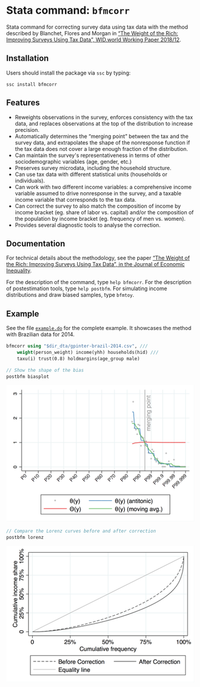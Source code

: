 # Stata command: `bfmcorr`

Stata command for correcting survey data using tax data with the method described by Blanchet, Flores and Morgan in [“The Weight of the Rich: Improving Surveys Using Tax Data”, WID.world Working Paper 2018/12](https://wid.world/document/the-weight-of-the-rich-improving-surveys-using-tax-data-wid-world-working-paper-2018-12/).

## Installation

Users should install the package via `ssc` by typing:

```
ssc install bfmcorr
```

## Features

- Reweights observations in the survey, enforces consistency with the tax data, and replaces observations at the top of the distribution to increase precision.
- Automatically determines the “merging point” between the tax and the survey data, and extrapolates the shape of the nonresponse function if the tax data does not cover a large enough fraction of the distribution.
- Can maintain the survey's representativeness in terms of other sociodemographic variables (age, gender, etc.)
- Preserves survey microdata, including the household structure.
- Can use tax data with different statistical units (households or individuals).
- Can work with two different income variables: a comprehensive income variable assumed to drive nonresponse in the survey, and a taxable income variable that corresponds to the tax data.
- Can correct the survey to also match the composition of income by income bracket (eg. share of labor vs. capital) and/or the composition of the population by income bracket (eg. frequency of men vs. women).
- Provides several diagnostic tools to analyse the correction.

## Documentation

For technical details about the methodology, see the paper [“The Weight of the Rich: Improving Surveys Using Tax Data”, in the Journal of Economic Inequality](https://link.springer.com/article/10.1007/s10888-021-09509-3).

For the description of the command, type `help bfmcorr`. For the description of postestimation tools, type `help postbfm`. For simulating income distributions and draw biased samples, type `bfmtoy`. 

## Example

See the file [`example.do`](example.do) for the complete example. It showcases the method with Brazilian data for 2014.

```stata
bfmcorr using "$dir_dta/gpinter-brazil-2014.csv", ///
	weight(person_weight) income(yhh) households(hid) ///
	taxu(i) trust(0.8) holdmargins(age_group male)
```
```stata
// Show the shape of the bias
postbfm biasplot
```
![Shape of the bias.](biasplot-brazil-2014.png)
```stata
// Compare the Lorenz curves before and after correction
postbfm lorenz
```
![Compare the Lorenz curves.](lorenz-brazil-2014.png)
